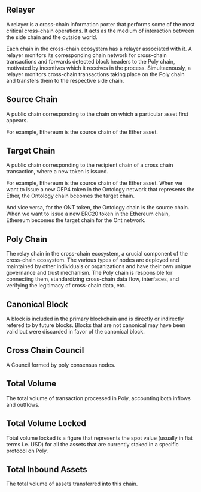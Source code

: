 ## Relayer

A relayer is a cross-chain information porter that performs some of the most critical cross-chain operations. It acts as the medium of interaction between the side chain and the outside world.

Each chain in the cross-chain ecosystem has a relayer associated with it. A relayer monitors its corresponding chain network for cross-chain transactions and forwards detected block headers to the Poly chain, motivated by incentives which it receives in the process.
Simultaenously, a relayer monitors cross-chain transactions taking place on the Poly chain and transfers them to the respective side chain.


## Source Chain

A public chain corresponding to the chain on which a particular asset first appears.

For example, Ethereum is the source chain of the Ether asset.

## Target Chain

A public chain corresponding to the recipient chain of a cross chain transaction, where a new token is issued.

For example, Ethereum is the source chain of the Ether asset.
When we want to issue a new OEP4 token in the Ontology network that represents the Ether, the Ontology chain bceomes the target chain.

And vice versa, for the ONT token, the Ontology chain is the source chain.
When we want to issue a new ERC20 token in the Ethereum chain, Ethereum becomes the target chain for the Ont network.

## Poly Chain

The relay chain in the cross-chain ecosystem, a crucial component of the cross-chain ecosystem. The various types of nodes are deployed and maintained by other individuals or organizations and have their own unique governance and trust mechanism. The Poly chain is responsible for connecting them, standardizing cross-chain data flow, interfaces, and verifying the legitimacy of cross-chain data, etc.

## Canonical Block

A block is included in the primary blockchain and is directly or indirectly refered to by future blocks. Blocks that are not canonical may have been valid but were discarded in favor of the canonical block.

##  Cross Chain Council

A Council formed by poly consensus nodes.

## Total Volume

The total volume of transaction processed in Poly, accounting both inflows and outflows.

## Total Volume Locked 

Total volume locked is a figure that represents the spot value (usually in fiat terms i.e. USD) for all the assets that are currently staked in a specific protocol on Poly.

## Total Inbound Assets

The total volume of assets transferred into this chain. 

